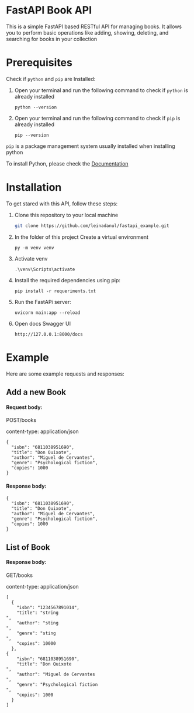 # FastAPI Book API

This is a simple FastAPI based  RESTful API for managing books. It allows you to perform basic operations like adding, showing, deleting, and searching for books in your collection

# Prerequisites 
Check if `python` and `pip` are Installed:

1. Open your terminal and run the following command to check if `python` is already installed 
    ```
    python --version 
    ```
2. Open your terminal and run the following command to check if `pip` is already installed 
    ```
    pip --version 
    ```
`pip` is a package management system usually installed when installing python

To install Python, please check the [Documentation](https://wiki.python.org/moin/BeginnersGuide/Download)



# Installation 
To get stared with this API, follow these steps:

1. Clone this repository to your local machine 
   ```sh
   git clone https://github.com/leinadanul/fastapi_example.git
   ```
2. In the folder of this project Create a virtual environment
    ```
    py -m venv venv 
    ```
3. Activate venv
    ```
    .\venv\Scripts\activate
    ```
4. Install the required dependencies using pip:
    ``` 
    pip install -r requeriments.txt
    ```
5. Run the FastAPi server:
    ```
    uvicorn main:app --reload 
    ```
6. Open docs Swagger UI
    ```
    http://127.0.0.1:8000/docs
    ```

# Example
Here are some example requests and responses:


## Add a new Book

#### Request body:
POST/books

 content-type: application/json
```
{
  "isbn": "6811038951690",
  "title": "Don Quixote",
  "author": "Miguel de Cervantes",
  "genre": "Psychological fiction",
  "copies": 1000
}

``` 

 #### Response body:

```
{
  "isbn": "6811038951690",
  "title": "Don Quixote",
  "author": "Miguel de Cervantes",
  "genre": "Psychological fiction",
  "copies": 1000
}
```

## List of Book

 #### Response body:
 
GET/books

content-type: application/json 

```
[
  {
    "isbn": "1234567891014",
    "title": "string                                                                                                                                                                                                                                                          ",
    "author": "sting                                                                                                                                                                                                                                                       ",
    "genre": "sting                                                                                                                                                                                                                                                 ",
    "copies": 10000
  },
{
    "isbn": "6811038951690",
    "title": "Don Quixote                                                                                                                                                                                                                                                    ",
    "author": "Miguel de Cervantes                                                                                                                                                                                                                                            ",
    "genre": "Psychological fiction                                                                                                                                                                                                                                          ",
    "copies": 1000
  }
]

```










